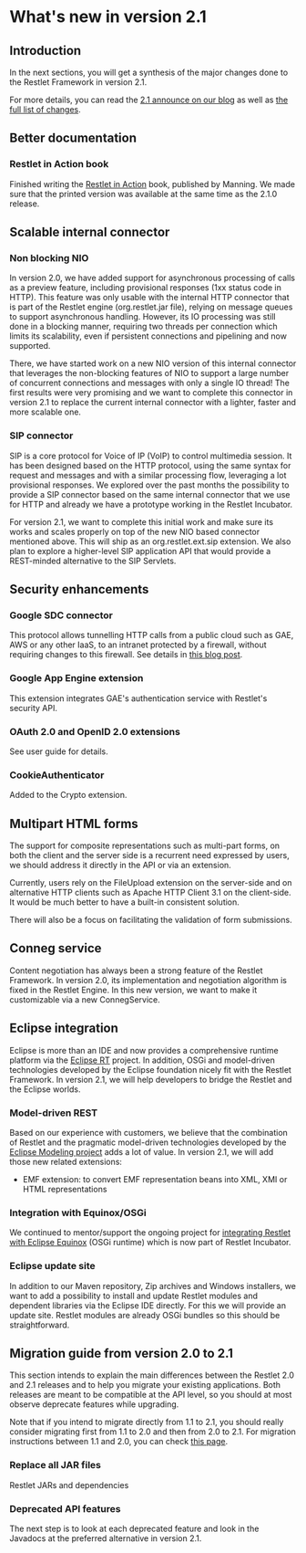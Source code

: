 # What's new in version 2.1

## Introduction

In the next sections, you will get a synthesis of the major changes done
to the Restlet Framework in version 2.1.

For more details, you can read the [2.1 announce on our blog](http://blog.restlet.com/2012/09/27/restlet-framework-2-1-0-released-5/)
as well as [the full list of changes](http://restlet.org/learn/2.1/changes).

## Better documentation

### Restlet in Action book

Finished writing the [Restlet in Action](http://restlet.org/documentation/books) 
book, published by Manning. We made sure that the printed version was
available at the same time as the 2.1.0 release.

## Scalable internal connector

### Non blocking NIO

In version 2.0, we have added support for asynchronous processing of
calls as a preview feature, including provisional responses (1xx status code
in HTTP). This feature was only usable with the internal HTTP connector
that is part of the Restlet engine (org.restlet.jar file), relying on
message queues to support asynchronous handling. However, its IO
processing was still done in a blocking manner, requiring two threads
per connection which limits its scalability, even if persistent
connections and pipelining and now supported.

There, we have started work on a new NIO version of this internal
connector that leverages the non-blocking features of NIO to support a large 
number of concurrent connections and messages with only a single IO thread! The
first results were very promising and we want to complete this connector
in version 2.1 to replace the current internal connector with a lighter,
faster and more scalable one.

### SIP connector

SIP is a core protocol for Voice of IP (VoIP) to control multimedia
session. It has been designed based on the HTTP protocol, using the same
syntax for request and messages and with a similar processing flow,
leveraging a lot provisional responses. We explored over the past months
the possibility to provide a SIP connector based on the same internal 
connector that we use for HTTP and already we
have a prototype working in the Restlet Incubator.

For version 2.1, we want to complete this initial work and make sure its
works and scales properly on top of the new NIO based connector
mentioned above. This will ship as an org.restlet.ext.sip extension. We
also plan to explore a higher-level SIP application API that would
provide a  REST-minded alternative to the SIP Servlets.

## Security enhancements

### Google SDC connector

This protocol allows tunnelling HTTP calls from a public cloud such as
GAE, AWS or any other IaaS, to an intranet protected by a firewall,
without requiring changes to this firewall. See details in [this blog
post](http://blog.restlet.com/2011/03/31/leveraging-sdc-beyond-google-cloud-with-restlet/).

### Google App Engine extension

This extension integrates GAE's authentication service with Restlet's
security API.

### OAuth 2.0 and OpenID 2.0 extensions

See user guide for details.

### CookieAuthenticator

Added to the Crypto extension.

## Multipart HTML forms

The support for composite representations such as multi-part forms, on
both the client and the server side is a recurrent need expressed by
users, we should address it directly in the API or via an extension.

Currently, users rely on the FileUpload extension on the server-side and
on alternative HTTP clients such as Apache HTTP Client 3.1 on the
client-side. It would be much better to have a built-in consistent
solution.

There will also be a focus on facilitating the validation of form
submissions.

## Conneg service

Content negotiation has always been a strong feature of the Restlet
Framework. In version 2.0, its implementation and negotiation algorithm
is fixed in the Restlet Engine. In this new version, we want to make it
customizable via a new ConnegService.

## Eclipse integration

Eclipse is more than an IDE and now provides a comprehensive runtime
platform via the [Eclipse RT](http://www.eclipse.org/rt/)
project. In addition, OSGi and model-driven technologies developed by
the Eclipse foundation nicely fit with the Restlet Framework. In version
2.1, we will help developers to bridge the Restlet and the Eclipse
worlds.

### Model-driven REST

Based on our experience with customers, we believe that the combination
of Restlet and the pragmatic model-driven technologies developed by the
[Eclipse Modeling project](http://www.eclipse.org/modeling/)
adds a lot of value. In version 2.1, we will add those new related
extensions:

- EMF extension: to convert EMF representation beans into XML, XMI or HTML
  representations

### Integration with Equinox/OSGi

We continued to mentor/support the ongoing project for [integrating Restlet with Eclipse Equinox](http://blog.restlet.com/2010/05/06/gsoc-and-restlet-integration-with-equinox/)
(OSGi runtime) which is now part of Restlet Incubator.

### Eclipse update site

In addition to our Maven repository, Zip archives and Windows
installers, we want to add a possibility to install and update Restlet
modules and dependent libraries via the Eclipse IDE directly. For this
we will provide an update site. Restlet modules are already OSGi bundles
so this should be straightforward.

## Migration guide from version 2.0 to 2.1

This section intends to explain the main differences between the Restlet
2.0 and 2.1 releases and to help you migrate your existing applications.
Both releases are meant to be compatible at the API level, so you should
at most observe deprecate features while upgrading.

Note that if you intend to migrate directly from 1.1 to 2.1, you should
really consider migrating first from 1.1 to 2.0 and then from 2.0 to
2.1. For migration instructions between 1.1 and 2.0, you can check [this
page](../../whats-new/2.0/migration "Migration guide from version 1.1 to 2.0").

### Replace all JAR files

Restlet JARs and dependencies

### Deprecated API features

The next step is to look at each deprecated feature and look in the
Javadocs at the preferred alternative in version 2.1.
